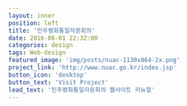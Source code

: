```yaml
---
layout: inner
position: left
title: '민주평화통일자문회의'
date: 2016-06-01 22:32:00
categories: design
tags: Web-design
featured_image: 'img/posts/nuac-1130x864-2x.png'
project_link: 'http://www.nuac.go.kr/index.jsp'
button_icon: 'desktop'
button_text: 'Visit Project'
lead_text: '민주평화통일자문회의 웹사이트 리뉴얼'
---
```


